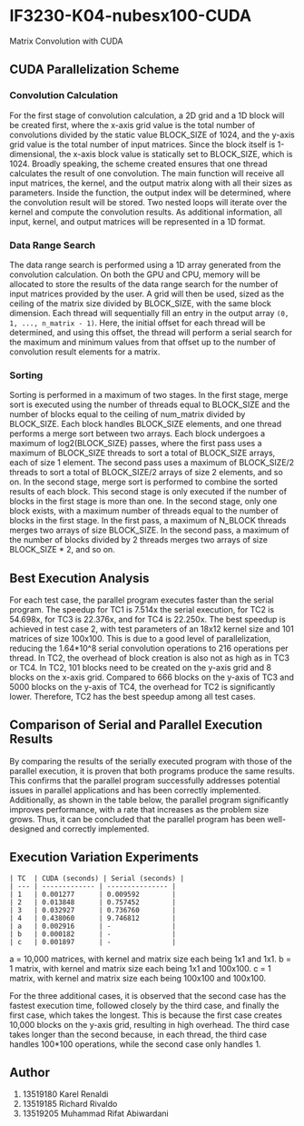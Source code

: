 # IF3230-K04-nubesx100-CUDA

Matrix Convolution with CUDA

## CUDA Parallelization Scheme

### Convolution Calculation

For the first stage of convolution calculation, a 2D grid and a 1D block will be created first, where the x-axis grid value is the total number of convolutions divided by the static value BLOCK_SIZE of 1024, and the y-axis grid value is the total number of input matrices. Since the block itself is 1-dimensional, the x-axis block value is statically set to BLOCK_SIZE, which is 1024. Broadly speaking, the scheme created ensures that one thread calculates the result of one convolution. The main function will receive all input matrices, the kernel, and the output matrix along with all their sizes as parameters. Inside the function, the output index will be determined, where the convolution result will be stored. Two nested loops will iterate over the kernel and compute the convolution results. As additional information, all input, kernel, and output matrices will be represented in a 1D format.

### Data Range Search

The data range search is performed using a 1D array generated from the convolution calculation. On both the GPU and CPU, memory will be allocated to store the results of the data range search for the number of input matrices provided by the user. A grid will then be used, sized as the ceiling of the matrix size divided by BLOCK_SIZE, with the same block dimension. Each thread will sequentially fill an entry in the output array `(0, 1, ..., n_matrix - 1)`. Here, the initial offset for each thread will be determined, and using this offset, the thread will perform a serial search for the maximum and minimum values from that offset up to the number of convolution result elements for a matrix.

### Sorting

Sorting is performed in a maximum of two stages. In the first stage, merge sort is executed using the number of threads equal to BLOCK_SIZE and the number of blocks equal to the ceiling of num_matrix divided by BLOCK_SIZE. Each block handles BLOCK_SIZE elements, and one thread performs a merge sort between two arrays. Each block undergoes a maximum of log2(BLOCK_SIZE) passes, where the first pass uses a maximum of BLOCK_SIZE threads to sort a total of BLOCK_SIZE arrays, each of size 1 element. The second pass uses a maximum of BLOCK_SIZE/2 threads to sort a total of BLOCK_SIZE/2 arrays of size 2 elements, and so on. In the second stage, merge sort is performed to combine the sorted results of each block. This second stage is only executed if the number of blocks in the first stage is more than one. In the second stage, only one block exists, with a maximum number of threads equal to the number of blocks in the first stage. In the first pass, a maximum of N_BLOCK threads merges two arrays of size BLOCK_SIZE. In the second pass, a maximum of the number of blocks divided by 2 threads merges two arrays of size BLOCK_SIZE * 2, and so on.

## Best Execution Analysis

For each test case, the parallel program executes faster than the serial program. The speedup for TC1 is 7.514x the serial execution, for TC2 is 54.698x, for TC3 is 22.376x, and for TC4 is 22.250x. The best speedup is achieved in test case 2, with test parameters of an 18x12 kernel size and 101 matrices of size 100x100. This is due to a good level of parallelization, reducing the 1.64*10^8 serial convolution operations to 216 operations per thread. In TC2, the overhead of block creation is also not as high as in TC3 or TC4. In TC2, 101 blocks need to be created on the y-axis grid and 8 blocks on the x-axis grid. Compared to 666 blocks on the y-axis of TC3 and 5000 blocks on the y-axis of TC4, the overhead for TC2 is significantly lower. Therefore, TC2 has the best speedup among all test cases.

## Comparison of Serial and Parallel Execution Results

By comparing the results of the serially executed program with those of the parallel execution, it is proven that both programs produce the same results. This confirms that the parallel program successfully addresses potential issues in parallel applications and has been correctly implemented. Additionally, as shown in the table below, the parallel program significantly improves performance, with a rate that increases as the problem size grows. Thus, it can be concluded that the parallel program has been well-designed and correctly implemented.

## Execution Variation Experiments

```shell
| TC  | CUDA (seconds) | Serial (seconds) |
| --- | ------------- | --------------- |
| 1   | 0.001277      | 0.009592        |
| 2   | 0.013848      | 0.757452        |
| 3   | 0.032927      | 0.736760        |
| 4   | 0.438060      | 9.746812        |
| a   | 0.002916      | -               |
| b   | 0.000182      | -               |
| c   | 0.001897      | -               |
```

a = 10,000 matrices, with kernel and matrix size each being 1x1 and 1x1.
b = 1 matrix, with kernel and matrix size each being 1x1 and 100x100.
c = 1 matrix, with kernel and matrix size each being 100x100 and 100x100.

For the three additional cases, it is observed that the second case has the fastest execution time, followed closely by the third case, and finally the first case, which takes the longest. This is because the first case creates 10,000 blocks on the y-axis grid, resulting in high overhead. The third case takes longer than the second because, in each thread, the third case handles 100*100 operations, while the second case only handles 1.

## Author

1. 13519180 Karel Renaldi
2. 13519185 Richard Rivaldo
3. 13519205 Muhammad Rifat Abiwardani
